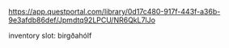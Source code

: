 https://app.questportal.com/library/0d17c480-917f-443f-a36b-9e3afdb86def/Jpmdtq92LPCU/NR6QkL7lJo

inventory slot: birgðahólf